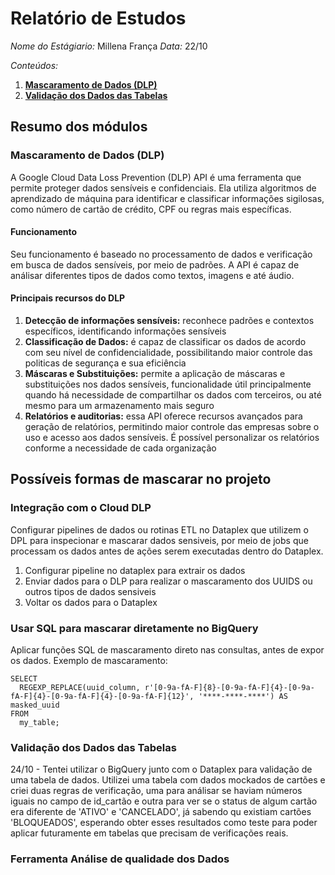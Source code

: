 # Relatório de Estudos
*Nome do Estágiario:* Millena França
*Data:* 22/10

*Conteúdos:*  
1. **[Mascaramento de Dados (DLP)](#mascaramento-de-dados-dlp)**
2. **[Validação dos Dados das Tabelas](#validação-dos-dados-das-tabelas)**

## Resumo dos módulos 
### Mascaramento de Dados (DLP)

A Google Cloud Data Loss Prevention (DLP) API é uma ferramenta que permite proteger dados sensíveis e confidenciais. Ela utiliza algoritmos de aprendizado de máquina para identificar e classificar informações sigilosas, como número de cartão de crédito, CPF ou regras mais específicas.

#### Funcionamento

Seu funcionamento é baseado no processamento de dados e verificação em busca de dados sensíveis, por meio de padrões. A API é capaz de análisar  diferentes tipos de dados como textos, imagens e até áudio.

#### Principais recursos do DLP

1. **Detecção de informações sensíveis:** reconhece padrões e contextos específicos, identificando informações sensíveis
2. **Classificação de Dados:** é capaz de classificar os dados de acordo com seu nível de confidencialidade, possibilitando maior controle das politicas de segurança e sua eficiência
3. **Máscaras e Substituições:** permite a aplicação de máscaras e substituições nos dados sensíveis, funcionalidade útil principalmente quando há necessidade de compartilhar os dados com terceiros, ou até mesmo para um armazenamento mais seguro
4. **Relatórios e auditorias:** essa API oferece recursos avançados para geração de relatórios, permitindo maior controle das empresas sobre o uso e acesso aos dados sensíveis. É possível personalizar os relatórios conforme a necessidade de cada organização

## Possíveis formas de mascarar no projeto

### Integração com o Cloud DLP   
Configurar pipelines de dados ou rotinas ETL no Dataplex que utilizem o DPL para inspecionar e mascarar dados sensiveis, por meio de jobs que processam os dados antes de ações serem executadas dentro do Dataplex.
1. Configurar pipeline no dataplex para extrair os dados
2. Enviar dados para o DLP para realizar o mascaramento dos UUIDS ou outros tipos de dados sensiveis	
3. Voltar os dados para o Dataplex

### Usar SQL para mascarar diretamente no BigQuery
Aplicar funções SQL de mascaramento direto nas consultas, antes de expor os dados. 
Exemplo de mascaramento:
```
SELECT 
  REGEXP_REPLACE(uuid_column, r'[0-9a-fA-F]{8}-[0-9a-fA-F]{4}-[0-9a-fA-F]{4}-[0-9a-fA-F]{4}-[0-9a-fA-F]{12}', '****-****-****') AS masked_uuid
FROM 
  my_table;
```

### Validação dos Dados das Tabelas

24/10 -  Tentei utilizar o BigQuery junto com o Dataplex para validação de uma tabela de dados. Utilizei uma tabela com dados mockados de cartões e criei duas regras de verificação, uma para análisar se haviam números iguais no campo de id_cartão e outra para ver se o status de algum cartão era diferente de 'ATIVO' e 'CANCELADO', já sabendo qu existiam cartões 'BLOQUEADOS', esperando obter esses resultados como teste para poder aplicar futuramente em tabelas que precisam de verificações reais.

### Ferramenta Análise de qualidade dos Dados

